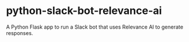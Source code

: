 # python-slack-bot-relevance-ai
A Python Flask app to run a Slack bot that uses Relevance AI to generate responses.
